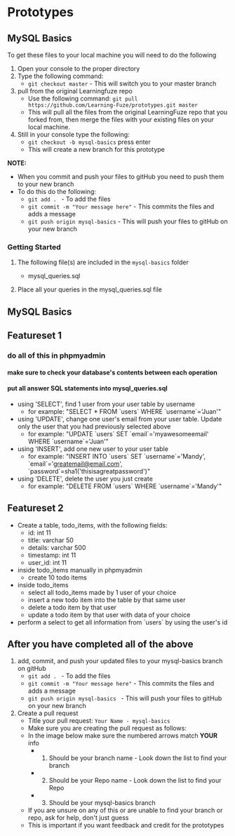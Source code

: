 # Prototypes
## MySQL Basics

To get these files to your local machine you will need to do the following

1. Open your console to the proper directory
2. Type the following command:
	- `git checkout master` - This will switch you to your master branch
3. pull from the original Learningfuze repo
	- Use the following command:
		`git pull https://github.com/Learning-Fuze/prototypes.git master`
	- This will pull all the files from the original LearningFuze repo that you forked from, then merge the files with your existing files on your local machine.
4. Still in your console type the following: 
	- `git checkout -b mysql-basics` press enter
	- This will create a new branch for this prototype

**NOTE:**
- When you commit and push your files to gitHub you need to push them to your new branch
- To do this do the following:
	- `git add . ` - To add the files
	- `git commit -m "Your message here"` - This commits the files and adds a message
	- `git push origin mysql-basics` - This will push your files to gitHub on your new branch

### Getting Started

1. The following file(s) are included in the `mysql-basics` folder
	- mysql_queries.sql

2. Place all your queries in the mysql_queries.sql file

## MySQL Basics

## Featureset 1
### do all of this in phpmyadmin
#### make sure to check your database's contents between each operation
#### put all answer SQL statements into mysql_queries.sql
- using 'SELECT', find 1 user from your user table by username
	- for example: "SELECT * FROM \`users\` WHERE \`username\`='Juan'"
- using 'UPDATE', change one user's email from your user table.  Update only the user that you had previously selected above
	- for example: "UPDATE \`users\` SET \`email\`='myawesomeemail' WHERE \`username\`='Juan'"
- using 'INSERT', add one new user to your user table
	- for example: "INSERT INTO \`users\` SET \`username\`='Mandy', \`email\`='greatemail@email.com', \`password\`=sha1('thisisagreatpassword')"
- using 'DELETE', delete the user you just create
	- for example: "DELETE FROM \`users\` WHERE \`username\`='Mandy'"

## Featureset 2
- Create a table, todo_items, with the following fields:
	- id: int 11
	- title: varchar 50
	- details: varchar 500
	- timestamp: int 11
	- user_id: int 11
- inside todo_items manually in phpmyadmin
	- create 10 todo items
- inside todo_items
	- select all todo_items made by 1 user of your choice
	- insert a new todo item into the table by that same user
	- delete a todo item by that user
	- update a todo item by that user with data of your choice
- perform a select to get all information from \`users\` by using the user's id

## After you have completed all of the above

1. add, commit, and push your updated files to your mysql-basics branch on gitHub
	- `git add . ` - To add the files
	- `git commit -m "Your message here"` - This commits the files and adds a message
	- `git push origin mysql-basics ` - This will push your files to gitHub on your new branch
2. Create a pull request
	- Title your pull request: `Your Name - mysql-basics`
	- Make sure you are creating the pull request as follows:
	- In the image below make sure the numbered arrows match **YOUR** info
		- 1. Should be your branch name - Look down the list to find your branch
		- 2. Should be your Repo name - Look down the list to find your Repo
		- 3. Should be your mysql-basics branch
	- If you are unsure on any of this or are unable to find your branch or repo, ask for help, don't just guess
	- This is important if you want feedback and credit for the prototypes 

<img src="https://github.com/Learning-Fuze/prototypes/blob/assets/assets/pr_mysql-basics.png?raw=true" alt="">